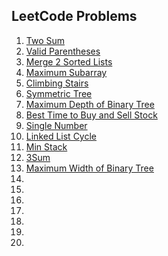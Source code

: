 ## LeetCode Problems
1. [Two Sum](leetcode/twosum.md)
1. [Valid Parentheses](leetcode/validParentheses.md)
1. [Merge 2 Sorted Lists](leetcode/mergelists.md)
1. [Maximum Subarray](leetcode/maxSubarray.md)
1. [Climbing Stairs](leetcode/climingStairs.md)
1. [Symmetric Tree](leetcode/symmetricTree.md)
1. [Maximum Depth of Binary Tree](leetcode/maxDepthofBT.md)
1. [Best Time to Buy and Sell Stock](leetcode/buySellStock.md)
1. [Single Number](leetcode/singleNumber.md)
1. [Linked List Cycle](leetcode/linkedListCycle.md)
1. [Min Stack](leetcode/minStack.md)
1. [3Sum](leetcode/3sum.md)
1. [Maximum Width of Binary Tree](leetcode/maximumwidthofBT.md)
1. [](leetcode/)
1. [](leetcode/)
1. [](leetcode/)
1. [](leetcode/)
1. [](leetcode/)
1. [](leetcode/)
1. [](leetcode/)
